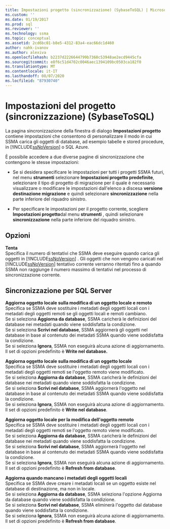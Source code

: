 ```yaml
---
title: Impostazioni progetto (sincronizzazione) (SybaseToSQL) | Microsoft Docs
ms.custom: ''
ms.date: 01/19/2017
ms.prod: sql
ms.reviewer: ''
ms.technology: ssma
ms.topic: conceptual
ms.assetid: 2cd6bc01-b8e5-4312-83a4-eac66dc1d460
author: nahk-ivanov
ms.author: alexiva
ms.openlocfilehash: b2237d2226644799b7360c53948ae2ecd9445cfa
ms.sourcegitcommit: e8f6c51d4702c0046aec1394109bc0503ca182f0
ms.translationtype: MT
ms.contentlocale: it-IT
ms.lasthandoff: 08/07/2020
ms.locfileid: "87930740"
---
```

# <a name="project-settings-synchronization-sybasetosql"></a>Impostazioni del progetto (sincronizzazione) (SybaseToSQL)
La pagina sincronizzazione della finestra di dialogo **Impostazioni progetto** contiene impostazioni che consentono di personalizzare il modo in cui SSMA carica gli oggetti di database, ad esempio tabelle e stored procedure, in [!INCLUDE[ssNoVersion](../../includes/ssnoversion-md.md)] o SQL Azure.  
  
È possibile accedere a due diverse pagine di sincronizzazione che contengono le stesse impostazioni:  
  
-   Se si desidera specificare le impostazioni per tutti i progetti SSMA futuri, nel menu **strumenti** selezionare **Impostazioni progetto predefinite**, selezionare il tipo di progetto di migrazione per il quale è necessario visualizzare o modificare le impostazioni dall'elenco a discesa **versione destinazione migrazione** e quindi selezionare **sincronizzazione** nella parte inferiore del riquadro sinistro.  
  
-   Per specificare le impostazioni per il progetto corrente, scegliere **Impostazioni progetto**dal menu **strumenti** , quindi selezionare **sincronizzazione** nella parte inferiore del riquadro sinistro.  
  
## <a name="options"></a>Opzioni  
**Tenta**  
Specifica il numero di tentativi che SSMA deve eseguire quando carica gli oggetti in [!INCLUDE[ssNoVersion](../../includes/ssnoversion-md.md)] . Gli oggetti che non vengono caricati nel [!INCLUDE[ssNoVersion](../../includes/ssnoversion-md.md)] tentativo corrente verranno ritentati fino a quando SSMA non raggiunge il numero massimo di tentativi nel processo di sincronizzazione corrente.  
  
## <a name="synchronization-for-sql-server"></a>Sincronizzazione per SQL Server  
**Aggiorna oggetto locale sulla modifica di un oggetto locale e remoto**  
Specifica se SSMA deve sostituire i metadati degli oggetti locali con i metadati degli oggetti remoti se gli oggetti locali e remoti cambiano.  
Se si seleziona **Aggiorna da database**, SSMA caricherà le definizioni del database nei metadati quando viene soddisfatta la condizione.  
Se si seleziona **Scrivi nel database**, SSMA aggiornerà gli oggetti nel database in base al contenuto dei metadati SSMA quando viene soddisfatta la condizione.  
Se si seleziona **Ignora**, SSMA non eseguirà alcuna azione di aggiornamento.   
Il set di opzioni predefinito è **Write nel database.**  
  
**Aggiorna oggetto locale sulla modifica di un oggetto locale**  
Specifica se SSMA deve sostituire i metadati degli oggetti locali con i metadati degli oggetti remoti se l'oggetto remoto viene modificato.  
Se si seleziona **Aggiorna da database**, SSMA caricherà le definizioni del database nei metadati quando viene soddisfatta la condizione.  
Se si seleziona **Scrivi nel database**, SSMA aggiornerà l'oggetto nel database in base al contenuto dei metadati SSMA quando viene soddisfatta la condizione.  
Se si seleziona **Ignora**, SSMA non eseguirà alcuna azione di aggiornamento.   
Il set di opzioni predefinito è **Write nel database**.  
  
**Aggiorna oggetto locale per la modifica dell'oggetto remoto**  
Specifica se SSMA deve sostituire i metadati degli oggetti locali con i metadati degli oggetti remoti se l'oggetto remoto viene modificato.  
Se si seleziona **Aggiorna da database**, SSMA caricherà le definizioni del database nei metadati quando viene soddisfatta la condizione.  
Se si seleziona **Scrivi nel database**, SSMA aggiornerà l'oggetto nel database in base al contenuto dei metadati SSMA quando viene soddisfatta la condizione.  
Se si seleziona **Ignora**, SSMA non eseguirà alcuna azione di aggiornamento.   
Il set di opzioni predefinito è **Refresh from database**.  
  
**Aggiorna quando mancano i metadati degli oggetti locali**  
Specifica se SSMA deve creare i metadati locali se un oggetto esiste nel database di destinazione, ma non in locale.  
Se si seleziona **Aggiorna da database**, SSMA seleziona l'opzione Aggiorna da database quando viene soddisfatta la condizione.  
Se si seleziona **Scrivi nel database**, SSMA eliminerà l'oggetto dal database quando viene soddisfatta la condizione.  
Se si seleziona **Ignora**, SSMA non eseguirà alcuna azione di aggiornamento.   
Il set di opzioni predefinito è **Refresh from database**.  
  
